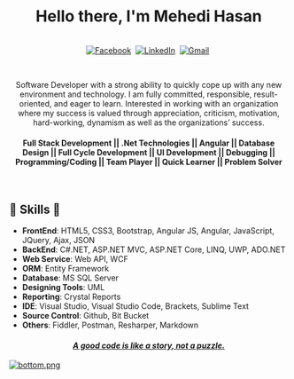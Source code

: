 <p>
  <h1 align="center"><b>Hello there, I'm Mehedi Hasan</b></h1>
</p>

<p align="center">
<br>
<a href="https://www.facebook.com/mehedi9339"><img src="https://img.shields.io/badge/facebook-%231877F2.svg?&style=for-the-badge&logo=facebook&logoColor=white" alt="Facebook" /></a>&nbsp;
<a href="https://www.linkedin.com/in/mehedi9339"><img src="https://img.shields.io/badge/linkedin-%230077B5.svg?&style=for-the-badge&logo=linkedin&logoColor=white" alt="LinkedIn" /></a>&nbsp;
<a href="mailto:mehedihasan9339@gmail.com?subject=Hello%20Mehedi"><img src="https://img.shields.io/badge/gmail-%23D14836.svg?&style=for-the-badge&logo=gmail&logoColor=white" alt="Gmail"/></a>&nbsp;
</p>

<br>

<div>
 <p align="center">
Software Developer with a strong ability to quickly cope up with any new environment and technology. I am fully committed, responsible, result-oriented, and eager to learn. Interested in working with an organization where my success is valued through appreciation, criticism, motivation, hard-working, dynamism as well as the organizations’ success.
</p>
  <p>
  <h4 align="center"><b>Full Stack Development ||  .Net Technologies || Angular || Database Design || Full Cycle Development || UI Development || Debugging || Programming/Coding || Team Player || Quick Learner || Problem Solver</b></h4>
</p>
</div>
<br />


##  🎉 Skills  🎉
- **FrontEnd**: HTML5, CSS3, Bootstrap, Angular JS, Angular, JavaScript, JQuery, Ajax, JSON
- **BackEnd**: C#.NET, ASP.NET MVC, ASP.NET Core, LINQ, UWP, ADO.NET
- **Web Service**: Web API, WCF
- **ORM**: Entity Framework
- **Database**: MS SQL Server
- **Designing Tools**: UML
- **Reporting**: Crystal Reports
- **IDE**: Visual Studio, Visual Studio Code, Brackets, Sublime Text
- **Source Control**: Github, Bit Bucket
- **Others**: Fiddler, Postman, Resharper, Markdown


<h4 align="center">
  <i><u>A good code is like a story, not a puzzle.<u></i>
  <br/>
</h4>

![bottom.png](https://i.loli.net/2020/07/12/b3grZD6LFseGuUP.png)
